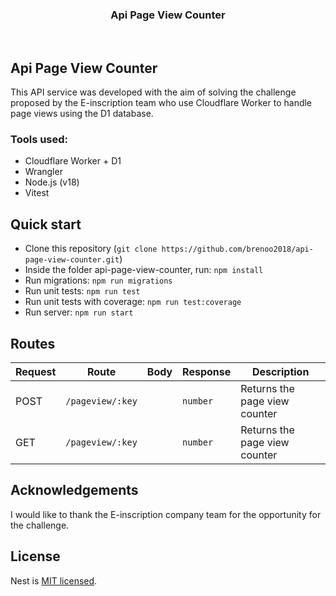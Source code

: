 <p align="center">
</p>
<h3 align="center"> Api Page View Counter</h3>
<p align="center">
</p>
<br>

## Api Page View Counter

This API service was developed with the aim of solving the challenge proposed by the E-inscription team who use Cloudflare Worker to handle page views using the D1 database.

### Tools used:

- Cloudflare Worker + D1
- Wrangler
- Node.js (v18)
- Vitest

## Quick start

- Clone this repository (`git clone https://github.com/brenoo2018/api-page-view-counter.git`)
- Inside the folder api-page-view-counter, run: `npm install`
- Run migrations: `npm run migrations`
- Run unit tests: `npm run test`
- Run unit tests with coverage: `npm run test:coverage`
- Run server: `npm run start`

## Routes

| Request | Route            | Body | Response | Description                   |
| ------- | ---------------- | ---- | -------- | ----------------------------- |
| POST    | `/pageview/:key` |      | `number` | Returns the page view counter |
| GET     | `/pageview/:key` |      | `number` | Returns the page view counter |

## Acknowledgements

I would like to thank the E-inscription company team for the opportunity for the challenge.

## License

Nest is [MIT licensed](LICENSE).
